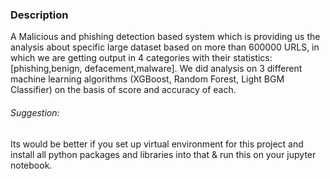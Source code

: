 <h3> Description </h3> 
 A Malicious and phishing detection based system which is providing us the analysis about specific large dataset based on more than 600000 URLS, in which we are getting output 
 in 4 categories with their statistics: 
 [phishing,benign, defacement,malware].
 We did analysis on 3 different machine learning algorithms (XGBoost, Random Forest, Light BGM Classifier) on the basis of score and accuracy of each.

 <h6>Suggestion: </h6>
 Its would be better if you set up virtual environment for this project and install all python packages and libraries into that & run this on your jupyter notebook.

